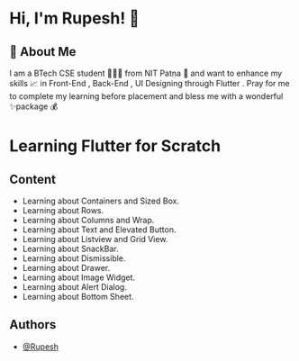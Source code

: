 
# Hi, I'm Rupesh! 👋


## 🚀 About Me
I am a BTech CSE student 👨🏻‍🎓 from NIT Patna 🏫 and want to enhance my skills 📈 in Front-End , Back-End , UI Designing through Flutter . Pray for me to complete my learning before placement and bless me with a wonderful ✨package 💰



# Learning Flutter for Scratch



## Content

- Learning about Containers and Sized Box.    
- Learning about Rows.    
- Learning about Columns and Wrap.   
- Learning about Text and Elevated Button.   
- Learning about Listview and Grid View.   
- Learning about SnackBar.   
- Learning about Dismissible.    
- Learning about Drawer.   
- Learning about Image Widget.     
- Learning about Alert Dialog.   
- Learning about Bottom Sheet.      





## Authors

- [@Rupesh](https://github.com/theangryybeast)

